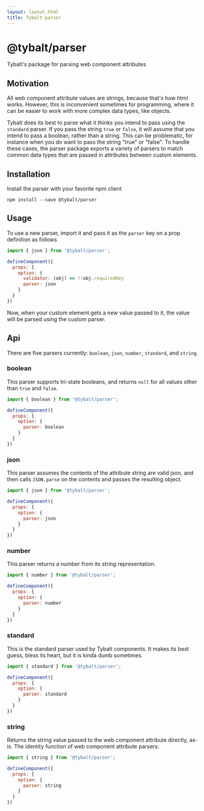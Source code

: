 ```yaml
---
layout: layout.html
title: Tybalt parser
---
```


# @tybalt/parser

Tybalt's package for parsing web component attributes

## Motivation

All web component attribute values are strings, because that's how html works. However, this is inconvenient sometimes for programming, where it can be easier to work with more complex data types, like objects.

Tybalt does its best to parse what it thinks you intend to pass using the `standard` parser. If you pass the string `true` or `false`, it will assume that you intend to pass a boolean, rather than a string. This can be problematic, for instance when you do want to pass the string "true" or "false". To handle these cases, the parser package exports a variety of parsers to match common data types that are passed in attributes between custom elements.

## Installation

Install the parser with your favorite npm client

```shell
npm install --save @tybalt/parser
```

## Usage

To use a new parser, import it and pass it as the `parser` key on a prop definition as follows

```js
import { json } from '@tybalt/parser';

defineComponent({
  props: {
    option: {
      validator: (obj) => !!obj.requiredKey
      parser: json
    }
  }
})
```

Now, when your custom element gets a new value passed to it, the value will be parsed using the custom parser.

## Api

There are five parsers currently: `boolean`, `json`, `number`, `standard`, and `string`.

### boolean

This parser supports tri-state booleans, and returns `null` for all values other than `true` and `false`.

```js
import { boolean } from '@tybalt/parser';

defineComponent({
  props: {
    option: {
      parser: boolean
    }
  }
})
```

### json

This parser assumes the contents of the attribute string are valid json, and then calls `JSON.parse` on the contents and passes the resulting object.

```js
import { json } from '@tybalt/parser';

defineComponent({
  props: {
    option: {
      parser: json
    }
  }
})
```

### number

This parser returns a number from its string representation.

```js
import { number } from '@tybalt/parser';

defineComponent({
  props: {
    option: {
      parser: number
    }
  }
})
```

### standard

This is the standard parser used by Tybalt components. It makes its best guess, bless its heart, but it is kinda dumb sometimes.

```js
import { standard } from '@tybalt/parser';

defineComponent({
  props: {
    option: {
      parser: standard
    }
  }
})
```

### string

Returns the string value passed to the web component attribute directly, as-is. The identity function of web component attribute parsers.

```js
import { string } from '@tybalt/parser';

defineComponent({
  props: {
    option: {
      parser: string
    }
  }
})
```
